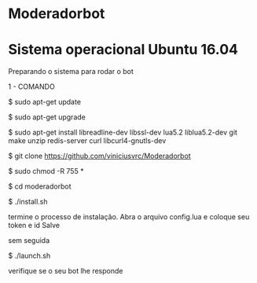 # Moderadorbot

# Sistema operacional Ubuntu 16.04
Preparando o sistema para rodar o bot

1 - COMANDO

$ sudo apt-get update

$ sudo apt-get upgrade

$ sudo apt-get install libreadline-dev libssl-dev lua5.2 liblua5.2-dev git make unzip redis-server curl libcurl4-gnutls-dev

$ git clone https://github.com/viniciusvrc/Moderadorbot

$ sudo chmod -R 755 *

$ cd moderadorbot

$ ./install.sh

termine o processo de instalação.
Abra o arquivo config.lua e coloque seu token e id
Salve 

sem seguida 

$ ./launch.sh

verifique se o seu bot lhe responde








